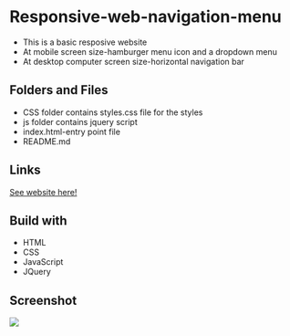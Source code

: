 # Responsive-web-navigation-menu
- This is a basic resposive website
- At mobile screen size-hamburger menu icon and a dropdown menu
- At desktop computer screen size-horizontal navigation bar 
## Folders and Files
- CSS folder contains styles.css file for the styles
- js folder contains jquery script
- index.html-entry point file
- README.md
## Links
[See website here!](https://dulanjaleefl.github.io/Responsive-web-navigation-menu/)
## Build with
- HTML
- CSS
- JavaScript
- JQuery
## Screenshot
![](img/image05.png)

